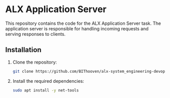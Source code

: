 # ALX Application Server

This repository contains the code for the ALX Application Server task. The application server is responsible for handling incoming requests and serving responses to clients.

## Installation

1. Clone the repository:

    ```bash
    git clone https://github.com/BIThooven/alx-system_engineering-devops.git
    ```

2. Install the required dependencies:

    ```bash
    sudo apt install -y net-tools
    ```
